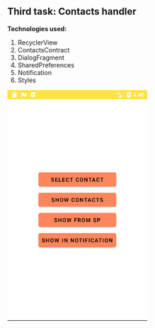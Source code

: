 ## Third task: Contacts handler

**Technologies used:**

1. RecyclerView
2. ContactsContract
3. DialogFragment
4. SharedPreferences
5. Notification  
6. Styles

<img alt="TransitionsDemo" src="https://github.com/aleh-god/third-task-contacts-learn/blob/master/ContactsDemo.gif"/>